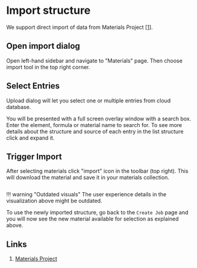 # Import structure

We support direct import of data from Materials Project [[1](#links)].

## Open import dialog

Open left-hand sidebar and navigate to "Materials" page. Then choose import tool <i class="zmdi zmdi-cloud-uplod zmdi-hc-border"></i> in the top right corner.

## Select Entries

Upload dialog will let you select one or multiple entries from cloud database.

You will be presented with a full screen overlay window with a search box.  Enter the element, formula or material name to search for. To see more details about the structure and source of each entry in the list structure click and expand it.

## Trigger Import

After selecting materials click "import" icon in the toolbar (top right). This will download the material and save it in your materials collection.

<img data-gifffer="/images/ImportMaterialsProjectMaterial.gif" />

!!! warning "Outdated visuals"
    The user experience details in the visualization above might be outdated.

To use the newly imported structure, go back to the `Create Job` page and you will now see the new material available for selection as explained above.

## Links

1. [Materials Project](https://materialsproject.org/)
